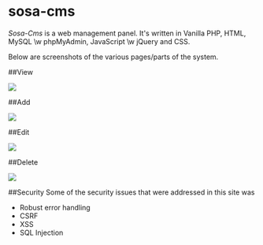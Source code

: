 # sosa-cms
_Sosa-Cms_ is a web management panel.
It's written in Vanilla PHP, HTML, MySQL \w phpMyAdmin, JavaScript \w jQuery and CSS.

Below are screenshots of the various pages/parts of the system.

##View

<img src="http://i.imgur.com/s5rYWs7.png">

##Add

<img src="http://i.imgur.com/qXIAiee.png">


##Edit

<img src="http://i.imgur.com/yyLtKTA.png">


##Delete

<img src="http://i.imgur.com/iQl1bvE.png">

##Security
Some of the security issues that were addressed in this site was

* Robust error handling
* CSRF
* XSS
* SQL Injection
